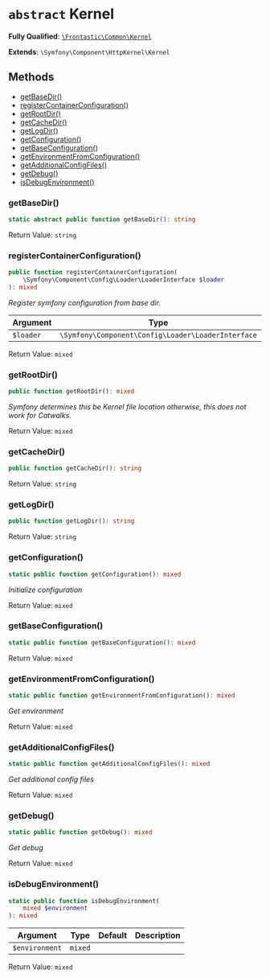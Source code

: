 # `abstract`  Kernel

**Fully Qualified**: [`\Frontastic\Common\Kernel`](../../src/php/Kernel.php)

**Extends**: `\Symfony\Component\HttpKernel\Kernel`

## Methods

* [getBaseDir()](#getbasedir)
* [registerContainerConfiguration()](#registercontainerconfiguration)
* [getRootDir()](#getrootdir)
* [getCacheDir()](#getcachedir)
* [getLogDir()](#getlogdir)
* [getConfiguration()](#getconfiguration)
* [getBaseConfiguration()](#getbaseconfiguration)
* [getEnvironmentFromConfiguration()](#getenvironmentfromconfiguration)
* [getAdditionalConfigFiles()](#getadditionalconfigfiles)
* [getDebug()](#getdebug)
* [isDebugEnvironment()](#isdebugenvironment)

### getBaseDir()

```php
static abstract public function getBaseDir(): string
```

Return Value: `string`

### registerContainerConfiguration()

```php
public function registerContainerConfiguration(
    \Symfony\Component\Config\Loader\LoaderInterface $loader
): mixed
```

*Register symfony configuration from base dir.*

Argument|Type|Default|Description
--------|----|-------|-----------
`$loader`|`\Symfony\Component\Config\Loader\LoaderInterface`||

Return Value: `mixed`

### getRootDir()

```php
public function getRootDir(): mixed
```

*Symfony determines this be Kernel file location otherwise, this does not
work for Catwalks.*

Return Value: `mixed`

### getCacheDir()

```php
public function getCacheDir(): string
```

Return Value: `string`

### getLogDir()

```php
public function getLogDir(): string
```

Return Value: `string`

### getConfiguration()

```php
static public function getConfiguration(): mixed
```

*Initialize configuration*

Return Value: `mixed`

### getBaseConfiguration()

```php
static public function getBaseConfiguration(): mixed
```

Return Value: `mixed`

### getEnvironmentFromConfiguration()

```php
static public function getEnvironmentFromConfiguration(): mixed
```

*Get environment*

Return Value: `mixed`

### getAdditionalConfigFiles()

```php
static public function getAdditionalConfigFiles(): mixed
```

*Get additional config files*

Return Value: `mixed`

### getDebug()

```php
static public function getDebug(): mixed
```

*Get debug*

Return Value: `mixed`

### isDebugEnvironment()

```php
static public function isDebugEnvironment(
    mixed $environment
): mixed
```

Argument|Type|Default|Description
--------|----|-------|-----------
`$environment`|`mixed`||

Return Value: `mixed`

